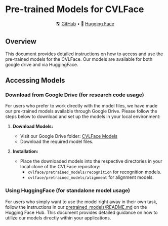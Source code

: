 # Pre-trained Models for CVLFace

<p align="center">
 🌎 <a href="https://github.com/mk-minchul/CVLface" target="_blank">GitHub</a> • 🤗 <a href="https://huggingface.co/minchul" target="_blank">Hugging Face</a> 
</p>

## Overview

This document provides detailed instructions on how to access and use the pre-trained models for the CVLFace. 
Our models are available for both google drive and via HuggingFace.

## Accessing Models

### Download from Google Drive (for research code usage)

For users who prefer to work directly with the model files, we have made our pre-trained models available through Google Drive. Please follow the steps below to download and set up the models in your local environment:

1. **Download Models:**
   - Visit our Google Drive folder: [CVLFace Models](https://drive.google.com/drive/folders/1HoCDPRc-6J1xPDViIWleks_fn3FUUdrq?usp=drive_link)
   - Download the required model files.

2. **Installation:**
   - Place the downloaded models into the respective directories in your local clone of the CVLFace repository:
     - `cvlface/pretrained_models/recognition` for recognition models.
     - `cvlface/pretrained_models/alignment` for alignment models.

### Using HuggingFace (for standalone model usage)

For users who simply want to use the model right away in their own task, follow the instructions in our [pretrained_models/README.md](cvlface/pretrained_models/README.md) on the Hugging Face Hub. This document provides detailed guidance on how to utilize our models directly within your applications.